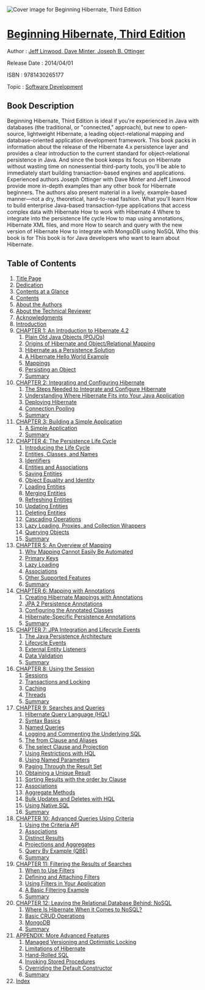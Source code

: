 ![Cover image for Beginning Hibernate, Third Edition](https://imgdetail.ebookreading.net/cover/cover/software_development/EB9781430265177.jpg)

[Beginning Hibernate, Third Edition](https://ebookreading.net/view/book/Beginning+Hibernate%2C+Third+Edition-EB9781430265177_1.html "Beginning Hibernate, Third Edition")
====================================================================================================================

Author : [Jeff Linwood](https://ebookreading.net/search/author/Jeff+Linwood),[ Dave Minter](https://ebookreading.net/search/author/+Dave+Minter),[ Joseph B. Ottinger](https://ebookreading.net/search/author/+Joseph+B.+Ottinger)

Release Date : 2014/04/01

ISBN : 9781430265177

Topic : [Software Development](https://ebookreading.net/search/category/software-development)

Book Description
-----------------

Beginning Hibernate, Third Edition is ideal if you're experienced in Java with databases (the traditional, or "connected," approach), but new to open-source, lightweight Hibernate, a leading object-relational mapping and database-oriented application development framework.
This book packs in information about the release of the Hibernate 4.x persistence layer and provides a clear introduction to the current standard for object-relational persistence in Java. And since the book keeps its focus on Hibernate without wasting time on nonessential third-party tools, you'll be able to immediately start building transaction-based engines and applications.
Experienced authors Joseph Ottinger with Dave Minter and Jeff Linwood provide more in-depth examples than any other book for Hibernate beginners. The authors also present material in a lively, example-based manner—not a dry, theoretical, hard-to-read fashion.
What you'll learn
How to build enterprise Java-based transaction-type applications that access complex data with Hibernate
How to work with Hibernate 4
Where to integrate into the persistence life cycle
How to map using annotations, Hibernate XML files, and more
How to search and query with the new version of Hibernate
How to integrate with MongoDB using NoSQL
Who this book is for
This book is for Java developers who want to learn about Hibernate.
              
Table of Contents
-----------------

1. [Title Page](https://ebookreading.net/view/book/Beginning+Hibernate%2C+Third+Edition-EB9781430265177_2.html)
1. [Dedication](https://ebookreading.net/view/book/Beginning+Hibernate%2C+Third+Edition-EB9781430265177_4.html)
1. [Contents at a Glance](https://ebookreading.net/view/book/Beginning+Hibernate%2C+Third+Edition-EB9781430265177_5.html)
1. [Contents](https://ebookreading.net/view/book/Beginning+Hibernate%2C+Third+Edition-EB9781430265177_6.html)
1. [About the Authors](https://ebookreading.net/view/book/Beginning+Hibernate%2C+Third+Edition-EB9781430265177_7.html)
1. [About the Technical Reviewer](https://ebookreading.net/view/book/Beginning+Hibernate%2C+Third+Edition-EB9781430265177_8.html)
1. [Acknowledgments](https://ebookreading.net/view/book/Beginning+Hibernate%2C+Third+Edition-EB9781430265177_9.html)
1. [Introduction](https://ebookreading.net/view/book/Beginning+Hibernate%2C+Third+Edition-EB9781430265177_10.html)
1. [CHAPTER 1: An Introduction to Hibernate 4.2](https://ebookreading.net/view/book/Beginning+Hibernate%2C+Third+Edition-EB9781430265177_11.html)
    1. [Plain Old Java Objects (POJOs)](https://ebookreading.net/view/book/Beginning+Hibernate%2C+Third+Edition-EB9781430265177_11.html#Sec1)
    1. [Origins of Hibernate and Object/Relational Mapping](https://ebookreading.net/view/book/Beginning+Hibernate%2C+Third+Edition-EB9781430265177_11.html#Sec2)
    1. [Hibernate as a Persistence Solution](https://ebookreading.net/view/book/Beginning+Hibernate%2C+Third+Edition-EB9781430265177_11.html#Sec3)
    1. [A Hibernate Hello World Example](https://ebookreading.net/view/book/Beginning+Hibernate%2C+Third+Edition-EB9781430265177_11.html#Sec4)
    1. [Mappings](https://ebookreading.net/view/book/Beginning+Hibernate%2C+Third+Edition-EB9781430265177_11.html#Sec5)
    1. [Persisting an Object](https://ebookreading.net/view/book/Beginning+Hibernate%2C+Third+Edition-EB9781430265177_11.html#Sec6)
    1. [Summary](https://ebookreading.net/view/book/Beginning+Hibernate%2C+Third+Edition-EB9781430265177_11.html#Sec7)
1. [CHAPTER 2: Integrating and Configuring Hibernate](https://ebookreading.net/view/book/Beginning+Hibernate%2C+Third+Edition-EB9781430265177_12.html)
    1. [The Steps Needed to Integrate and Configure Hibernate](https://ebookreading.net/view/book/Beginning+Hibernate%2C+Third+Edition-EB9781430265177_12.html#Sec1)
    1. [Understanding Where Hibernate Fits into Your Java Application](https://ebookreading.net/view/book/Beginning+Hibernate%2C+Third+Edition-EB9781430265177_12.html#Sec2)
    1. [Deploying Hibernate](https://ebookreading.net/view/book/Beginning+Hibernate%2C+Third+Edition-EB9781430265177_12.html#Sec3)
    1. [Connection Pooling](https://ebookreading.net/view/book/Beginning+Hibernate%2C+Third+Edition-EB9781430265177_12.html#Sec5)
    1. [Summary](https://ebookreading.net/view/book/Beginning+Hibernate%2C+Third+Edition-EB9781430265177_12.html#Sec6)
1. [CHAPTER 3: Building a Simple Application](https://ebookreading.net/view/book/Beginning+Hibernate%2C+Third+Edition-EB9781430265177_13.html)
    1. [A Simple Application](https://ebookreading.net/view/book/Beginning+Hibernate%2C+Third+Edition-EB9781430265177_13.html#Sec1)
    1. [Summary](https://ebookreading.net/view/book/Beginning+Hibernate%2C+Third+Edition-EB9781430265177_13.html#Sec17)
1. [CHAPTER 4: The Persistence Life Cycle](https://ebookreading.net/view/book/Beginning+Hibernate%2C+Third+Edition-EB9781430265177_14.html)
    1. [Introducing the Life Cycle](https://ebookreading.net/view/book/Beginning+Hibernate%2C+Third+Edition-EB9781430265177_14.html#Sec1)
    1. [Entities, Classes, and Names](https://ebookreading.net/view/book/Beginning+Hibernate%2C+Third+Edition-EB9781430265177_14.html#Sec2)
    1. [Identifiers](https://ebookreading.net/view/book/Beginning+Hibernate%2C+Third+Edition-EB9781430265177_14.html#Sec3)
    1. [Entities and Associations](https://ebookreading.net/view/book/Beginning+Hibernate%2C+Third+Edition-EB9781430265177_14.html#Sec4)
    1. [Saving Entities](https://ebookreading.net/view/book/Beginning+Hibernate%2C+Third+Edition-EB9781430265177_14.html#Sec5)
    1. [Object Equality and Identity](https://ebookreading.net/view/book/Beginning+Hibernate%2C+Third+Edition-EB9781430265177_14.html#Sec6)
    1. [Loading Entities](https://ebookreading.net/view/book/Beginning+Hibernate%2C+Third+Edition-EB9781430265177_14.html#Sec7)
    1. [Merging Entities](https://ebookreading.net/view/book/Beginning+Hibernate%2C+Third+Edition-EB9781430265177_14.html#Sec8)
    1. [Refreshing Entities](https://ebookreading.net/view/book/Beginning+Hibernate%2C+Third+Edition-EB9781430265177_14.html#Sec9)
    1. [Updating Entities](https://ebookreading.net/view/book/Beginning+Hibernate%2C+Third+Edition-EB9781430265177_14.html#Sec10)
    1. [Deleting Entities](https://ebookreading.net/view/book/Beginning+Hibernate%2C+Third+Edition-EB9781430265177_14.html#Sec11)
    1. [Cascading Operations](https://ebookreading.net/view/book/Beginning+Hibernate%2C+Third+Edition-EB9781430265177_14.html#Sec12)
    1. [Lazy Loading, Proxies, and Collection Wrappers](https://ebookreading.net/view/book/Beginning+Hibernate%2C+Third+Edition-EB9781430265177_14.html#Sec13)
    1. [Querying Objects](https://ebookreading.net/view/book/Beginning+Hibernate%2C+Third+Edition-EB9781430265177_14.html#Sec14)
    1. [Summary](https://ebookreading.net/view/book/Beginning+Hibernate%2C+Third+Edition-EB9781430265177_14.html#Sec15)
1. [CHAPTER 5: An Overview of Mapping](https://ebookreading.net/view/book/Beginning+Hibernate%2C+Third+Edition-EB9781430265177_15.html)
    1. [Why Mapping Cannot Easily Be Automated](https://ebookreading.net/view/book/Beginning+Hibernate%2C+Third+Edition-EB9781430265177_15.html#Sec1)
    1. [Primary Keys](https://ebookreading.net/view/book/Beginning+Hibernate%2C+Third+Edition-EB9781430265177_15.html#Sec2)
    1. [Lazy Loading](https://ebookreading.net/view/book/Beginning+Hibernate%2C+Third+Edition-EB9781430265177_15.html#Sec3)
    1. [Associations](https://ebookreading.net/view/book/Beginning+Hibernate%2C+Third+Edition-EB9781430265177_15.html#Sec4)
    1. [Other Supported Features](https://ebookreading.net/view/book/Beginning+Hibernate%2C+Third+Edition-EB9781430265177_15.html#Sec9)
    1. [Summary](https://ebookreading.net/view/book/Beginning+Hibernate%2C+Third+Edition-EB9781430265177_15.html#Sec15)
1. [CHAPTER 6: Mapping with Annotations](https://ebookreading.net/view/book/Beginning+Hibernate%2C+Third+Edition-EB9781430265177_16.html)
    1. [Creating Hibernate Mappings with Annotations](https://ebookreading.net/view/book/Beginning+Hibernate%2C+Third+Edition-EB9781430265177_16.html#Sec1)
    1. [JPA 2 Persistence Annotations](https://ebookreading.net/view/book/Beginning+Hibernate%2C+Third+Edition-EB9781430265177_16.html#Sec5)
    1. [Configuring the Annotated Classes](https://ebookreading.net/view/book/Beginning+Hibernate%2C+Third+Edition-EB9781430265177_16.html#Sec33)
    1. [Hibernate-Specific Persistence Annotations](https://ebookreading.net/view/book/Beginning+Hibernate%2C+Third+Edition-EB9781430265177_16.html#Sec34)
    1. [Summary](https://ebookreading.net/view/book/Beginning+Hibernate%2C+Third+Edition-EB9781430265177_16.html#Sec37)
1. [CHAPTER 7: JPA Integration and Lifecycle Events](https://ebookreading.net/view/book/Beginning+Hibernate%2C+Third+Edition-EB9781430265177_17.html)
    1. [The Java Persistence Architecture](https://ebookreading.net/view/book/Beginning+Hibernate%2C+Third+Edition-EB9781430265177_17.html#Sec1)
    1. [Lifecycle Events](https://ebookreading.net/view/book/Beginning+Hibernate%2C+Third+Edition-EB9781430265177_17.html#Sec5)
    1. [External Entity Listeners](https://ebookreading.net/view/book/Beginning+Hibernate%2C+Third+Edition-EB9781430265177_17.html#Sec6)
    1. [Data Validation](https://ebookreading.net/view/book/Beginning+Hibernate%2C+Third+Edition-EB9781430265177_17.html#Sec7)
    1. [Summary](https://ebookreading.net/view/book/Beginning+Hibernate%2C+Third+Edition-EB9781430265177_17.html#Sec8)
1. [CHAPTER 8: Using the Session](https://ebookreading.net/view/book/Beginning+Hibernate%2C+Third+Edition-EB9781430265177_18.html)
    1. [Sessions](https://ebookreading.net/view/book/Beginning+Hibernate%2C+Third+Edition-EB9781430265177_18.html#Sec1)
    1. [Transactions and Locking](https://ebookreading.net/view/book/Beginning+Hibernate%2C+Third+Edition-EB9781430265177_18.html#Sec2)
    1. [Caching](https://ebookreading.net/view/book/Beginning+Hibernate%2C+Third+Edition-EB9781430265177_18.html#Sec6)
    1. [Threads](https://ebookreading.net/view/book/Beginning+Hibernate%2C+Third+Edition-EB9781430265177_18.html#Sec7)
    1. [Summary](https://ebookreading.net/view/book/Beginning+Hibernate%2C+Third+Edition-EB9781430265177_18.html#Sec8)
1. [CHAPTER 9: Searches and Queries](https://ebookreading.net/view/book/Beginning+Hibernate%2C+Third+Edition-EB9781430265177_19.html)
    1. [Hibernate Query Language (HQL)](https://ebookreading.net/view/book/Beginning+Hibernate%2C+Third+Edition-EB9781430265177_19.html#Sec1)
    1. [Syntax Basics](https://ebookreading.net/view/book/Beginning+Hibernate%2C+Third+Edition-EB9781430265177_19.html#Sec2)
    1. [Named Queries](https://ebookreading.net/view/book/Beginning+Hibernate%2C+Third+Edition-EB9781430265177_19.html#Sec7)
    1. [Logging and Commenting the Underlying SQL](https://ebookreading.net/view/book/Beginning+Hibernate%2C+Third+Edition-EB9781430265177_19.html#Sec8)
    1. [The from Clause and Aliases](https://ebookreading.net/view/book/Beginning+Hibernate%2C+Third+Edition-EB9781430265177_19.html#Sec11)
    1. [The select Clause and Projection](https://ebookreading.net/view/book/Beginning+Hibernate%2C+Third+Edition-EB9781430265177_19.html#Sec12)
    1. [Using Restrictions with HQL](https://ebookreading.net/view/book/Beginning+Hibernate%2C+Third+Edition-EB9781430265177_19.html#Sec13)
    1. [Using Named Parameters](https://ebookreading.net/view/book/Beginning+Hibernate%2C+Third+Edition-EB9781430265177_19.html#Sec14)
    1. [Paging Through the Result Set](https://ebookreading.net/view/book/Beginning+Hibernate%2C+Third+Edition-EB9781430265177_19.html#Sec15)
    1. [Obtaining a Unique Result](https://ebookreading.net/view/book/Beginning+Hibernate%2C+Third+Edition-EB9781430265177_19.html#Sec16)
    1. [Sorting Results with the order by Clause](https://ebookreading.net/view/book/Beginning+Hibernate%2C+Third+Edition-EB9781430265177_19.html#Sec17)
    1. [Associations](https://ebookreading.net/view/book/Beginning+Hibernate%2C+Third+Edition-EB9781430265177_19.html#Sec18)
    1. [Aggregate Methods](https://ebookreading.net/view/book/Beginning+Hibernate%2C+Third+Edition-EB9781430265177_19.html#Sec19)
    1. [Bulk Updates and Deletes with HQL](https://ebookreading.net/view/book/Beginning+Hibernate%2C+Third+Edition-EB9781430265177_19.html#Sec20)
    1. [Using Native SQL](https://ebookreading.net/view/book/Beginning+Hibernate%2C+Third+Edition-EB9781430265177_19.html#Sec21)
    1. [Summary](https://ebookreading.net/view/book/Beginning+Hibernate%2C+Third+Edition-EB9781430265177_19.html#Sec22)
1. [CHAPTER 10: Advanced Queries Using Criteria](https://ebookreading.net/view/book/Beginning+Hibernate%2C+Third+Edition-EB9781430265177_20.html)
    1. [Using the Criteria API](https://ebookreading.net/view/book/Beginning+Hibernate%2C+Third+Edition-EB9781430265177_20.html#Sec1)
    1. [Associations](https://ebookreading.net/view/book/Beginning+Hibernate%2C+Third+Edition-EB9781430265177_20.html#Sec6)
    1. [Distinct Results](https://ebookreading.net/view/book/Beginning+Hibernate%2C+Third+Edition-EB9781430265177_20.html#Sec7)
    1. [Projections and Aggregates](https://ebookreading.net/view/book/Beginning+Hibernate%2C+Third+Edition-EB9781430265177_20.html#Sec8)
    1. [Query By Example (QBE)](https://ebookreading.net/view/book/Beginning+Hibernate%2C+Third+Edition-EB9781430265177_20.html#Sec9)
    1. [Summary](https://ebookreading.net/view/book/Beginning+Hibernate%2C+Third+Edition-EB9781430265177_20.html#Sec10)
1. [CHAPTER 11: Filtering the Results of Searches](https://ebookreading.net/view/book/Beginning+Hibernate%2C+Third+Edition-EB9781430265177_21.html)
    1. [When to Use Filters](https://ebookreading.net/view/book/Beginning+Hibernate%2C+Third+Edition-EB9781430265177_21.html#Sec1)
    1. [Defining and Attaching Filters](https://ebookreading.net/view/book/Beginning+Hibernate%2C+Third+Edition-EB9781430265177_21.html#Sec2)
    1. [Using Filters in Your Application](https://ebookreading.net/view/book/Beginning+Hibernate%2C+Third+Edition-EB9781430265177_21.html#Sec5)
    1. [A Basic Filtering Example](https://ebookreading.net/view/book/Beginning+Hibernate%2C+Third+Edition-EB9781430265177_21.html#Sec6)
    1. [Summary](https://ebookreading.net/view/book/Beginning+Hibernate%2C+Third+Edition-EB9781430265177_21.html#Sec7)
1. [CHAPTER 12: Leaving the Relational Database Behind: NoSQL](https://ebookreading.net/view/book/Beginning+Hibernate%2C+Third+Edition-EB9781430265177_22.html)
    1. [Where Is Hibernate When it Comes to NoSQL?](https://ebookreading.net/view/book/Beginning+Hibernate%2C+Third+Edition-EB9781430265177_22.html#Sec1)
    1. [Basic CRUD Operations](https://ebookreading.net/view/book/Beginning+Hibernate%2C+Third+Edition-EB9781430265177_22.html#Sec2)
    1. [MongoDB](https://ebookreading.net/view/book/Beginning+Hibernate%2C+Third+Edition-EB9781430265177_22.html#Sec8)
    1. [Summary](https://ebookreading.net/view/book/Beginning+Hibernate%2C+Third+Edition-EB9781430265177_22.html#Sec9)
1. [APPENDIX: More Advanced Features](https://ebookreading.net/view/book/Beginning+Hibernate%2C+Third+Edition-EB9781430265177_23.html)
    1. [Managed Versioning and Optimistic Locking](https://ebookreading.net/view/book/Beginning+Hibernate%2C+Third+Edition-EB9781430265177_23.html#Sec1)
    1. [Limitations of Hibernate](https://ebookreading.net/view/book/Beginning+Hibernate%2C+Third+Edition-EB9781430265177_23.html#Sec2)
    1. [Hand-Rolled SQL](https://ebookreading.net/view/book/Beginning+Hibernate%2C+Third+Edition-EB9781430265177_23.html#Sec3)
    1. [Invoking Stored Procedures](https://ebookreading.net/view/book/Beginning+Hibernate%2C+Third+Edition-EB9781430265177_23.html#Sec7)
    1. [Overriding the Default Constructor](https://ebookreading.net/view/book/Beginning+Hibernate%2C+Third+Edition-EB9781430265177_23.html#Sec8)
    1. [Summary](https://ebookreading.net/view/book/Beginning+Hibernate%2C+Third+Edition-EB9781430265177_23.html#Sec9)
1. [Index](https://ebookreading.net/view/book/Beginning+Hibernate%2C+Third+Edition-EB9781430265177_24.html)
